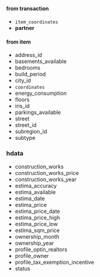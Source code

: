 #### from transaction
- `item_coordinates`
- **partner**
#### from item
- address_id
- basements_available
- bedrooms
- build_period
- city_id
- `coordinates`
- energy_consumption
- floors
- iris_id
- parkings_available
- street
- street_id
- subregion_id
- subtype
### hdata
- construction_works
- construction_works_price
- construction_works_year
- estima_accuracy
- estima_available
- estima_date
- estima_price
- estima_price_date
- estima_price_high
- estima_price_low
- estima_sqm_price
- ownership_month
- ownership_year
- profile_optin_realtors
- profile_owner
- profile_tax_exemption_incentive
- status
